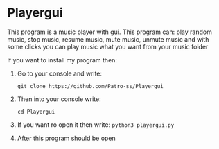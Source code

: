 # Playergui
This program is a music player with gui. This program can: play random music, stop music, resume music, mute music, unmute music and with some clicks you can play music what you want from your music folder


<p>If you want to install my program then:</p>
<ol>
  <li>Go to your console and write: <p><code class="w3-codespan">git clone https://github.com/Patro-ss/Playergui</code></p></li>
  <li>Then into your console write: <p><code class="w3-codespan">cd Playergui</code></p></li>
  <li><p>If you want ro open it then write: <code class="w3-codespan">python3 playergui.py</code></p></li>
  <li>After this program should be open</li>
</ol>
